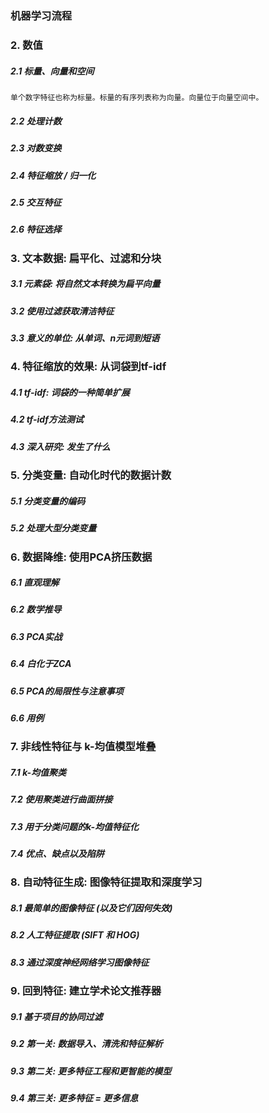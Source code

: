 ### 机器学习流程
##### 

### 2. 数值
##### 2.1 标量、向量和空间
    单个数字特征也称为标量。标量的有序列表称为向量。向量位于向量空间中。
##### 2.2 处理计数
##### 2.3 对数变换
##### 2.4 特征缩放 / 归一化
##### 2.5 交互特征
##### 2.6 特征选择

### 3. 文本数据: 扁平化、过滤和分块
##### 3.1 元素袋: 将自然文本转换为扁平向量
##### 3.2 使用过滤获取清洁特征
##### 3.3 意义的单位: 从单词、n元词到短语

### 4. 特征缩放的效果: 从词袋到tf-idf
##### 4.1 tf-idf: 词袋的一种简单扩展
##### 4.2 tf-idf方法测试
##### 4.3 深入研究: 发生了什么

### 5. 分类变量: 自动化时代的数据计数
##### 5.1 分类变量的编码
##### 5.2 处理大型分类变量

### 6. 数据降维: 使用PCA挤压数据
##### 6.1 直观理解
##### 6.2 数学推导
##### 6.3 PCA实战
##### 6.4 白化于ZCA
##### 6.5 PCA的局限性与注意事项
##### 6.6 用例

### 7. 非线性特征与 k-均值模型堆叠
##### 7.1 k-均值聚类
##### 7.2 使用聚类进行曲面拼接
##### 7.3 用于分类问题的k-均值特征化
##### 7.4 优点、缺点以及陷阱

### 8. 自动特征生成: 图像特征提取和深度学习
##### 8.1 最简单的图像特征 (以及它们因何失效)
##### 8.2 人工特征提取 (SIFT 和 HOG)
##### 8.3 通过深度神经网络学习图像特征

### 9. 回到特征: 建立学术论文推荐器
##### 9.1 基于项目的协同过滤
##### 9.2 第一关: 数据导入、清洗和特征解析
##### 9.3 第二关: 更多特征工程和更智能的模型
##### 9.4 第三关: 更多特征 = 更多信息
